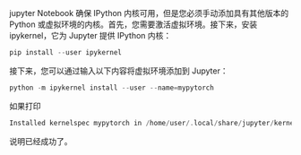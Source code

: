 jupyter Notebook 确保 IPython 内核可用，但是您必须手动添加具有其他版本的 Python 或虚拟环境的内核。首先，您需要激活虚拟环境。接下来，安装 ipykernel，它为 Jupyter 提供 IPython 内核：

```c++
pip install --user ipykernel
```

接下来，您可以通过输入以下内容将虚拟环境添加到 Jupyter：

```c++
python -m ipykernel install --user --name=mypytorch
```

如果打印

```c++
Installed kernelspec mypytorch in /home/user/.local/share/jupyter/kernels/mypytorch
```

说明已经成功了。